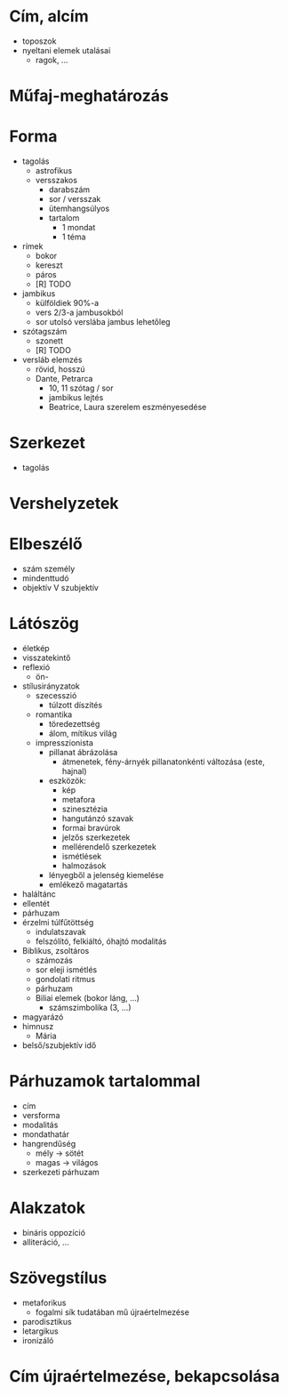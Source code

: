 # Cím, alcím
- toposzok
- nyeltani elemek utalásai
	- ragok, ...

# Műfaj-meghatározás

# Forma
- tagolás
	- astrofikus
	- versszakos
		- darabszám
		- sor / versszak
		- ütemhangsúlyos
		- tartalom
			- 1 mondat
			- 1 téma
- rímek
	- bokor
	- kereszt
	- páros
	- [R] TODO
- jambikus
	- külföldiek 90%-a
	- vers 2/3-a jambusokból
	- sor utolsó verslába jambus lehetőleg
- szótagszám
	- szonett
	- [R] TODO
- versláb elemzés
	- rövid, hosszú
	- Dante, Petrarca
		- 10, 11 szótag / sor
		- jambikus lejtés
		- Beatrice, Laura szerelem eszményesedése

# Szerkezet
- tagolás

# Vershelyzetek

# Elbeszélő
- szám személy
- mindenttudó
- objektív V szubjektív

# Látószög
- életkép
- visszatekintő
- reflexió
	- ön-
- stílusirányzatok
	- szecesszió
		- túlzott díszítés
	- romantika
		- töredezettség
		- álom, mítikus világ
	- impresszionista
		- pillanat ábrázolása
			- átmenetek, fény-árnyék pillanatonkénti változása (este, hajnal)
		- eszközök:
			- kép
			- metafora
			- szinesztézia
			- hangutánzó szavak
			- formai bravúrok
			- jelzős szerkezetek
			- mellérendelő szerkezetek
			- ismétlések
			- halmozások
		- lényegből a jelenség kiemelése
		- emlékező magatartás
- haláltánc
- ellentét
- párhuzam
- érzelmi túlfűtöttség
	- indulatszavak
	- felszólító, felkiáltó, óhajtó modalitás
- Biblikus, zsoltáros
	- számozás
	- sor eleji ismétlés
	- gondolati ritmus
	- párhuzam
	- Biliai elemek (bokor láng, ...)
		- számszimbolika (3, ...)
- magyarázó
- himnusz
	- Mária
- belső/szubjektív idő

# Párhuzamok tartalommal
- cím
- versforma
- modalitás
- mondathatár
- hangrendűség
	- mély -> sötét
	- magas -> világos
- szerkezeti párhuzam


# Alakzatok
- bináris oppozíció
- alliteráció, ...

# Szövegstílus
- metaforikus
	- fogalmi sík tudatában mű újraértelmezése
- parodisztikus
- letargikus
- ironizáló


# Cím újraértelmezése, bekapcsolása
